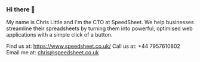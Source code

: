 ### Hi there 👋

My name is Chris Little and I'm the CTO at SpeedSheet. We help businesses streamline their spreadsheets by turning them into powerful, optimised web applications with a simple click of a button.

Find us at: https://www.speedsheet.co.uk/
Call us at: +44 7957610802
Email me at: chris@speedsheet.co.uk
